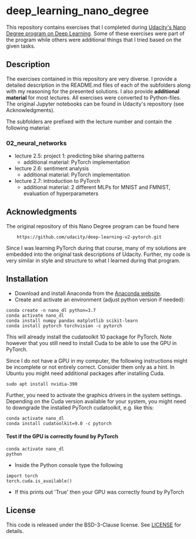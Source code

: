 # deep_learning_nano_degree

This repository contains exercises that I completed during [Udacity's Nano Degree program on Deep Learning](https://www.udacity.com/course/deep-learning-nanodegree--nd101). Some of these exercises were part of the program while others were additional things that I tried based on the given tasks.

## Description

The exercises contained in this repository are very diverse. I provide a detailed description in the README.md files of each of the subfolders along with my reasoning for the presented solutions. I also provide **additional material** for most lectures. All exercises were converted to Python-files. The original Jupyter notebooks can be found in Udacity's repository (see Acknowledgments).

The subfolders are prefixed with the lecture number and contain the following material:

### 02_neural_networks

* lecture 2.5: project 1: predicting bike sharing patterns
    * additional material: PyTorch implementation
* lecture 2.6: sentiment analysis
    * additional material: PyTorch implementation
* lecture 2.7: introduction to PyTorch
    * additional material: 2 different MLPs for MNIST and FMNIST, evaluation of hyperparameters


## Acknowledgments

The original repository of this Nano Degree program can be found here

```
    https://github.com/udacity/deep-learning-v2-pytorch.git
```

Since I was learning PyTorch during that course, many of my solutions are embedded into the original task descriptions of Udacity. Further, my code is very similar in style and structure to what I learned during that program.

## Installation

* Download and install Anaconda from the [Anaconda website](https://www.anaconda.com/distribution/).
* Create and activate an environment (adjust python version if needed):

```
conda create -n nano_dl python=3.7
conda activate nano_dl
conda install numpy pandas matplotlib scikit-learn
conda install pytorch torchvision -c pytorch
```
This will already install the cudatoolkit 10 package for PyTorch. Note however that you still need to install Cuda to be able to use the GPU in PyTorch.

Since I do not have a GPU in my computer, the following instructions might be incomplete or not entirely correct. Consider them only as a hint.
In Ubuntu you might need additional packages after installing Cuda.

```
sudo apt install nvidia-390
```
Further, you need to activate the graphics drivers in the system settings.
Depending on the Cuda version available for your system, you might need to downgrade the installed PyTorch cudatoolkit, e.g. like this:

```
conda activate nano_dl
conda install cudatoolkit=9.0 -c pytorch
```

#### Test if the GPU is correctly found by PyTorch

```
conda activate nano_dl
python
```

* Inside the Python console type the following

```
import torch
torch.cuda.is_available()
```

* If this prints out 'True' then your GPU was correctly found by PyTorch

## License

This code is released under the BSD-3-Clause license. See [LICENSE](LICENSE) for details.
